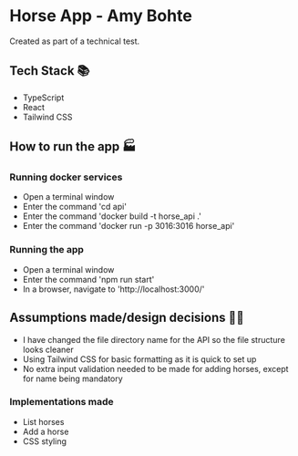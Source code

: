 # Horse App - Amy Bohte
Created as part of a technical test.

## Tech Stack 📚
- TypeScript
- React
- Tailwind CSS

## How to run the app 🏭
### Running docker services
- Open a terminal window
- Enter the command 'cd api'
- Enter the command 'docker build -t horse_api .'
- Enter the command 'docker run -p 3016:3016 horse_api'

### Running the app
- Open a terminal window
- Enter the command 'npm run start'
- In a browser, navigate to 'http://localhost:3000/'


## Assumptions made/design decisions 👩‍🎨
- I have changed the file directory name for the API so the file structure looks cleaner
- Using Tailwind CSS for basic formatting as it is quick to set up
- No extra input validation needed to be made for adding horses, except for name being mandatory

### Implementations made
- List horses
- Add a horse
- CSS styling